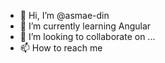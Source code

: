 - 👋 Hi, I’m @asmae-din
- 🌱 I’m currently learning  Angular
- 💞️ I’m looking to collaborate on ...
- 📫 How to reach me 

<!---
asmae-din/asmae-din is a ✨ special ✨ repository because its `README.md` (this file) appears on your GitHub profile.
You can click the Preview link to take a look at your changes.
--->

